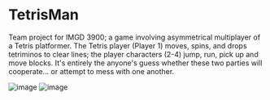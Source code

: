 # TetrisMan
Team project for IMGD 3900; a game involving asymmetrical multiplayer of a Tetris platformer. The Tetris player (Player 1) moves, spins, and drops tetriminos to clear lines; the player characters (2-4) jump, run, pick up and move blocks. It's entirely the anyone's guess whether these two parties will cooperate... or attempt to mess with one another.

![image](https://github.com/NickFrangie/TetrisMan/assets/51765298/fc6eb4a4-ee21-4816-8b2a-ecf192d21c7d)
![image](https://github.com/NickFrangie/TetrisMan/assets/51765298/42cb244c-022f-4c2d-ba71-f6157fcdbe7d)
